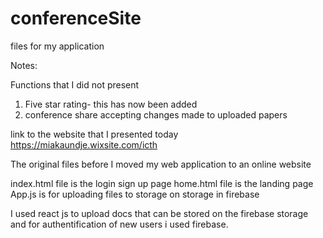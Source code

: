 # conferenceSite
files for my application

Notes:

Functions that I did not present

1. Five star rating- this has now been added
2. conference share accepting changes made to uploaded papers

link to the website that I presented today
https://miakaundje.wixsite.com/icth


The original files before I moved my web application to an online website

index.html file is the login sign up page
home.html file is the landing page
App.js is for uploading files to storage on storage in firebase

I used react js to upload docs that can be stored on the firebase storage
and for authentification of new users i used firebase.
